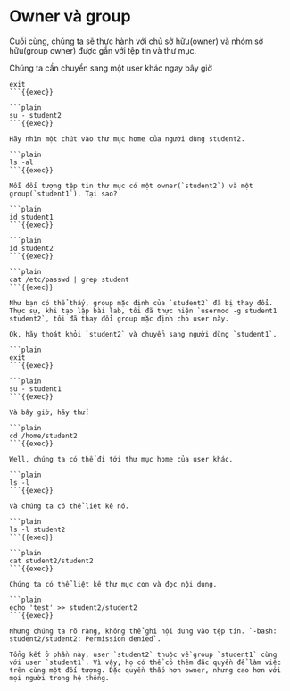 # Owner và group

Cuối cùng, chúng ta sẽ thực hành với chủ sở hữu(owner) và nhóm sở hữu(group owner) được gắn với tệp tin và thư mục.

Chúng ta cần chuyển sang một user khác ngay bây giờ

```plain
exit
```{{exec}}

```plain
su - student2
```{{exec}}

Hãy nhìn một chút vào thư mục home của người dùng student2.

```plain
ls -al
```{{exec}}

Mỗi đối tượng tệp tin thư mục có một owner(`student2`) và một group(`student1`). Tại sao?

```plain
id student1
```{{exec}}

```plain
id student2
```{{exec}}

```plain
cat /etc/passwd | grep student
```{{exec}}

Như bạn có thể thấy, group mặc định của `student2` đã bị thay đổi. Thực sự, khi tạo lập bài lab, tôi đã thực hiện `usermod -g student1 student2`, tôi đã thay đổi group mặc định cho user này.

Ok, hãy thoát khỏi `student2` và chuyển sang người dùng `student1`.

```plain
exit
```{{exec}}

```plain
su - student1
```{{exec}}

Và bây giờ, hãy thử:

```plain
cd /home/student2
```{{exec}}

Well, chúng ta có thể đi tới thư mục home của user khác.

```plain
ls -l
```{{exec}}

Và chúng ta có thể liệt kê nó.

```plain
ls -l student2
```{{exec}}

```plain
cat student2/student2
```{{exec}}

Chúng ta có thể liệt kê thư mục con và đọc nội dung.

```plain
echo 'test' >> student2/student2
```{{exec}}

Nhưng chúng ta rõ ràng, không thể ghi nội dung vào tệp tin. `-bash: student2/student2: Permission denied`.

Tổng kết ở phần này, user `student2` thuộc về group `student1` cùng với user `student1`. Vì vậy, họ có thể có thêm đặc quyền để làm việc trên cùng một đối tượng. Đặc quyền thấp hơn owner, nhưng cao hơn với mọi người trong hệ thống.